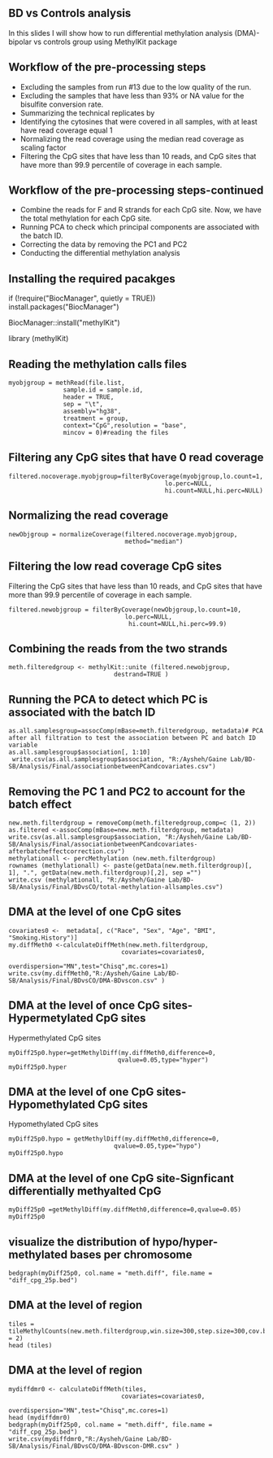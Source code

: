 


## BD vs Controls analysis 
In this slides I will show how to run differential methylation analysis (DMA)-bipolar vs controls group using MethylKit package 

## Workflow of the pre-processing steps

- Excluding the samples from run #13 due to the low quality of the run. 
- Excluding the samples that have less than 93% or NA value for the bisulfite conversion rate.  
- Summarizing the technical replicates by 
- Identifying the cytosines that were covered in all samples, with at least have read coverage equal 1 
- Normalizing the read coverage using the median read coverage as scaling factor
- Filtering the CpG sites that have less than 10 reads, and CpG sites that have more than 99.9 percentile of coverage in each sample.

## Workflow of the pre-processing steps-continued

- Combine the reads for F and R strands for each CpG site. Now, we have the total methylation for each CpG site.
- Running PCA to check which principal components are associated with the batch ID.  
-	Correcting the data by removing the PC1 and PC2
- Conducting the differential methylation analysis 

## Installing the required pacakges

if (!require("BiocManager", quietly = TRUE))
    install.packages("BiocManager")

BiocManager::install("methylKit")

 library (methylKit)
 
## Reading the methylation calls files 
               
```{r echo= TRUE, results= "hide",message = FALSE  }
myobjgroup = methRead(file.list,
               sample.id = sample.id,
               header = TRUE, 
               sep = "\t", 
               assembly="hg38",
               treatment = group,
               context="CpG",resolution = "base", 
               mincov = 0)#reading the files 
```
## Filtering any CpG sites that have 0 read coverage 
``` {r echo= TRUE, results = "hide", message = FALSE}
filtered.nocoverage.myobjgroup=filterByCoverage(myobjgroup,lo.count=1,
                                           lo.perc=NULL,
                                           hi.count=NULL,hi.perc=NULL)
```
## Normalizing the read coverage 


``` {r echo= TRUE, results= "hide" , message = FALSE}
newObjgroup = normalizeCoverage(filtered.nocoverage.myobjgroup,
                                method="median")
```

## Filtering the low read coverage CpG sites 

Filtering the CpG sites that have less than 10 reads, and CpG sites that have more than 99.9 percentile of coverage in each sample.


``` {r echo= TRUE, results= "hide" ,message = FALSE }
filtered.newobjgroup = filterByCoverage(newObjgroup,lo.count=10,
                                lo.perc=NULL,
                                 hi.count=NULL,hi.perc=99.9)
```
## Combining the reads from the two strands

``` {r echo= TRUE, results="hide" , message = FALSE}
meth.filteredgroup <- methylKit::unite (filtered.newobjgroup,
                             destrand=TRUE )
```
## Running the PCA to detect which PC is associated with the batch ID

``` {r echo= TRUE, message = FALSE}
as.all.samplesgroup=assocComp(mBase=meth.filteredgroup, metadata)# PCA after all filtration to test the association between PC and batch ID variable 
as.all.samplesgroup$association[, 1:10]
 write.csv(as.all.samplesgroup$association, "R:/Aysheh/Gaine Lab/BD-SB/Analysis/Final/associationbetweenPCandcovariates.csv")
```
## Removing the PC 1 and PC2 to account for the batch effect 

``` {r echo= TRUE, message = FALSE}
new.meth.filterdgroup = removeComp(meth.filteredgroup,comp=c (1, 2))
as.filtered <-assocComp(mBase=new.meth.filterdgroup, metadata)
write.csv(as.all.samplesgroup$association, "R:/Aysheh/Gaine Lab/BD-SB/Analysis/Final/associationbetweenPCandcovariates-afterbatcheffectcorrection.csv")
methylationall <- percMethylation (new.meth.filterdgroup)
rownames (methylationall) <- paste(getData(new.meth.filterdgroup)[, 1], ".", getData(new.meth.filterdgroup)[,2], sep ="")
write.csv (methylationall, "R:/Aysheh/Gaine Lab/BD-SB/Analysis/Final/BDvsCO/total-methylation-allsamples.csv")
```

## DMA at the level of one CpG sites

``` {r echo= TRUE, message = FALSE}
covariates0 <-  metadata[, c("Race", "Sex", "Age", "BMI",  "Smoking.History")]
my.diffMeth0 <-calculateDiffMeth(new.meth.filterdgroup,
                               covariates=covariates0,
                               overdispersion="MN",test="Chisq",mc.cores=1)
write.csv(my.diffMeth0,"R:/Aysheh/Gaine Lab/BD-SB/Analysis/Final/BDvsCO/DMA-BDvscon.csv" )
```

## DMA at the level of once CpG sites-Hypermetylated CpG sites

Hypermethylated CpG sites

``` {r echo= TRUE, message = FALSE }
myDiff25p0.hyper=getMethylDiff(my.diffMeth0,difference=0,
                              qvalue=0.05,type="hyper")
myDiff25p0.hyper
```

## DMA at the level of one CpG sites-Hypomethylated CpG sites

Hypomethylated CpG sites

``` {r echo= TRUE, message = FALSE }
myDiff25p0.hypo = getMethylDiff(my.diffMeth0,difference=0,
                             qvalue=0.05,type="hypo")
myDiff25p0.hypo
```

## DMA at the level of one CpG site-Signficant differentially methyalted CpG 
``` {r echo= TRUE, message = FALSE }
myDiff25p0 =getMethylDiff(my.diffMeth0,difference=0,qvalue=0.05)
myDiff25p0
```
## visualize the distribution of hypo/hyper-methylated bases per chromosome

``` {r echo= TRUE, message = FALSE}
bedgraph(myDiff25p0, col.name = "meth.diff", file.name = "diff_cpg_25p.bed")
```
## DMA at the level of region

``` {r echo= TRUE, message = FALSE }
tiles = tileMethylCounts(new.meth.filterdgroup,win.size=300,step.size=300,cov.bases = 2)
head (tiles)
```

## DMA at the level of region

``` {r echo= TRUE, message = FALSE }
mydiffdmr0 <- calculateDiffMeth(tiles,
                               covariates=covariates0,
                               overdispersion="MN",test="Chisq",mc.cores=1)
head (mydiffdmr0)
bedgraph(myDiff25p0, col.name = "meth.diff", file.name = "diff_cpg_25p.bed")
write.csv(mydiffdmr0,"R:/Aysheh/Gaine Lab/BD-SB/Analysis/Final/BDvsCO/DMA-BDvscon-DMR.csv" )
```
